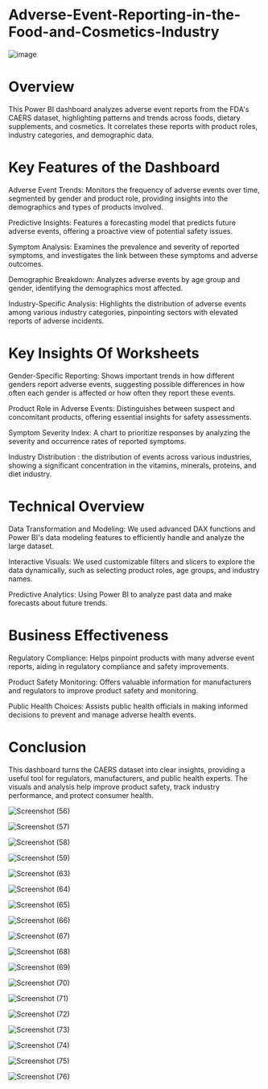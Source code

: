 # Adverse-Event-Reporting-in-the-Food-and-Cosmetics-Industry

![image](https://github.com/Shubham999-code/Adverse-Event-Reporting-in-the-Food-and-Cosmetics-Industry/assets/120647088/62ee8926-d2f5-4182-8064-dd06695194f3)


# Overview
This Power BI dashboard analyzes adverse event reports from the FDA's CAERS dataset, highlighting patterns and trends across foods, dietary supplements, and cosmetics. It correlates these reports with product roles, industry categories, and demographic data.

# Key Features of the Dashboard

Adverse Event Trends: Monitors the frequency of adverse events over time, segmented by gender and product role, providing insights into the demographics and types of products involved.

Predictive Insights: Features a forecasting model that predicts future adverse events, offering a proactive view of potential safety issues.

Symptom Analysis: Examines the prevalence and severity of reported symptoms, and investigates the link between these symptoms and adverse outcomes.

Demographic Breakdown: Analyzes adverse events by age group and gender, identifying the demographics most affected.

Industry-Specific Analysis: Highlights the distribution of adverse events among various industry categories, pinpointing sectors with elevated reports of adverse incidents.

# Key Insights Of Worksheets

Gender-Specific Reporting: Shows important trends in how different genders report adverse events, suggesting possible differences in how often each gender is affected or how often they report these events.

Product Role in Adverse Events: Distinguishes between suspect and concomitant products, offering essential insights for safety assessments.

Symptom Severity Index: A chart to prioritize responses by analyzing the severity and occurrence rates of reported symptoms.

Industry Distribution : the distribution of events across various industries, showing a significant concentration in the vitamins, minerals, proteins, and diet industry.

# Technical Overview

Data Transformation and Modeling: We used advanced DAX functions and Power BI's data modeling features to efficiently handle and analyze the large dataset.

Interactive Visuals: We used customizable filters and slicers to explore the data dynamically, such as selecting product roles, age groups, and industry names.

Predictive Analytics: Using Power BI to analyze past data and make forecasts about future trends.

# Business Effectiveness

Regulatory Compliance: Helps pinpoint products with many adverse event reports, aiding in regulatory compliance and safety improvements.

Product Safety Monitoring: Offers valuable information for manufacturers and regulators to improve product safety and monitoring.

Public Health Choices: Assists public health officials in making informed decisions to prevent and manage adverse health events.

# Conclusion
This dashboard turns the CAERS dataset into clear insights, providing a useful tool for regulators, manufacturers, and public health experts. The visuals and analysis help improve product safety, track industry performance, and protect consumer health.


![Screenshot (56)](https://github.com/Shubham999-code/Adverse-Event-Reporting-in-the-Food-and-Cosmetics-Industry/assets/120647088/64147960-9af5-4d6a-83bc-ce38847da1fc)


![Screenshot (57)](https://github.com/Shubham999-code/Adverse-Event-Reporting-in-the-Food-and-Cosmetics-Industry/assets/120647088/d65da7b3-9300-4824-9197-c9b03b772f1a)


![Screenshot (58)](https://github.com/Shubham999-code/Adverse-Event-Reporting-in-the-Food-and-Cosmetics-Industry/assets/120647088/79a42662-0452-4ca7-b2fe-ce2f0c7c2f43)

![Screenshot (59)](https://github.com/Shubham999-code/Adverse-Event-Reporting-in-the-Food-and-Cosmetics-Industry/assets/120647088/57134753-8e8c-42fe-ae2a-d3245ba943e2)


![Screenshot (63)](https://github.com/Shubham999-code/Adverse-Event-Reporting-in-the-Food-and-Cosmetics-Industry/assets/120647088/594ad0ca-b1ed-4717-812c-176dce34d6bd)


![Screenshot (64)](https://github.com/Shubham999-code/Adverse-Event-Reporting-in-the-Food-and-Cosmetics-Industry/assets/120647088/3df6d786-bbcf-4c5b-b429-5e2c218315e2)


![Screenshot (65)](https://github.com/Shubham999-code/Adverse-Event-Reporting-in-the-Food-and-Cosmetics-Industry/assets/120647088/db4f8d6b-014f-42c2-b8d8-b7a6e1bc2422)


![Screenshot (66)](https://github.com/Shubham999-code/Adverse-Event-Reporting-in-the-Food-and-Cosmetics-Industry/assets/120647088/25689ae9-da7a-47a6-90da-dcfc82836125)


![Screenshot (67)](https://github.com/Shubham999-code/Adverse-Event-Reporting-in-the-Food-and-Cosmetics-Industry/assets/120647088/1612edbb-7e5e-45f8-8dde-57f31fd9eae5)


![Screenshot (68)](https://github.com/Shubham999-code/Adverse-Event-Reporting-in-the-Food-and-Cosmetics-Industry/assets/120647088/68ea60a7-68ed-4fed-ad7c-ffee81c25e84)



![Screenshot (69)](https://github.com/Shubham999-code/Adverse-Event-Reporting-in-the-Food-and-Cosmetics-Industry/assets/120647088/559681d7-2bd0-4f6d-9f43-3dbe10b193e1)



![Screenshot (70)](https://github.com/Shubham999-code/Adverse-Event-Reporting-in-the-Food-and-Cosmetics-Industry/assets/120647088/47727181-7833-48a7-8b67-2f7a0a7cc965)



![Screenshot (71)](https://github.com/Shubham999-code/Adverse-Event-Reporting-in-the-Food-and-Cosmetics-Industry/assets/120647088/7c96aba8-f177-44ba-99b2-0abc93c47e59)



![Screenshot (72)](https://github.com/Shubham999-code/Adverse-Event-Reporting-in-the-Food-and-Cosmetics-Industry/assets/120647088/3e78cb4f-b235-4488-b2a5-51a640c2da9c)



![Screenshot (73)](https://github.com/Shubham999-code/Adverse-Event-Reporting-in-the-Food-and-Cosmetics-Industry/assets/120647088/408632bb-08e8-4135-a897-cc152d706ea1)



![Screenshot (74)](https://github.com/Shubham999-code/Adverse-Event-Reporting-in-the-Food-and-Cosmetics-Industry/assets/120647088/baaea74f-873e-4ced-b0a8-bb870f9b455d)



![Screenshot (75)](https://github.com/Shubham999-code/Adverse-Event-Reporting-in-the-Food-and-Cosmetics-Industry/assets/120647088/00781d47-fd67-40b2-9fde-70f2a9d78472)



![Screenshot (76)](https://github.com/Shubham999-code/Adverse-Event-Reporting-in-the-Food-and-Cosmetics-Industry/assets/120647088/d1d0c184-8f6c-456a-b5b8-3bfee7a9c673)




